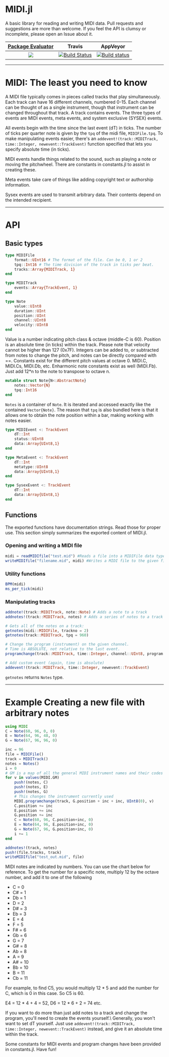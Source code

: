 # MIDI.jl

A basic library for reading and writing MIDI data. Pull requests and suggestions are more than welcome. If you feel the API is clumsy or incomplete, please open an Issue about it.

| [**Package Evaluator**](http://pkg.julialang.org/?pkg=DynamicalBilliards#DynamicalBilliards) | **Travis**     | **AppVeyor** |
|:-------------------:|:-----------------------:|:-----:|
|[![](http://pkg.julialang.org/badges/DynamicalBilliards_0.6.svg)](http://pkg.julialang.org/?pkg=MIDI) | [![Build Status](https://travis-ci.org/JoelHobson/MIDI.jl.svg?branch=master)](https://travis-ci.org/JoelHobson/MIDI.jl) | [![Build status](https://ci.appveyor.com/api/projects/status/1a0ufac7gwessevh/branch/master?svg=true)](https://ci.appveyor.com/project/JuliaDynamics/midi-jl/branch/master)

---

# MIDI: The least you need to know

A MIDI file typically comes in pieces called tracks that play simultaneously. Each track can have 16 different channels, numbered 0-15. Each channel can be thought of as a single instrument, though that instrument can be changed throughout that track. A track contains events. The three types of events are MIDI events, meta events, and system exclusive (SYSEX) events.

All events begin with the time since the last event (dT) in ticks. The number of ticks per quarter note is given by the `tpq` of the midi file, `MIDIFile.tpq`. To make manipulating events easier, there's an `addevent!(track::MIDITrack, time::Integer, newevent::TrackEvent)` function specified that lets you specify absolute time (in ticks).

MIDI events handle things related to the sound, such as playing a note or moving the pitchwheel. There are constants in constants.jl to assist in creating these.

Meta events take care of things like adding copyright text or authorship information.

Sysex events are used to transmit arbitrary data. Their contents depend on the intended recipient.

---

# API

## Basic types
```julia
type MIDIFile
    format::UInt16 # The format of the file. Can be 0, 1 or 2
    tpq::Int16 # The time division of the track in ticks per beat.
    tracks::Array{MIDITrack, 1}
end

type MIDITrack
    events::Array{TrackEvent, 1}
end
```

```julia
type Note
    value::UInt8
    duration::UInt
    position::UInt
    channel::UInt8
    velocity::UInt8
end
```
Value is a number indicating pitch class & octave (middle-C is 60). Position is an absolute time (in ticks) within the track. Please note that velocity cannot be higher than 127 (0x7F). Integers can be added to, or subtracted from notes to change the pitch, and notes can be directly compared with ==. Constants exist for the different pitch values at octave 0. MIDI.C, MIDI.Cs, MIDI.Db, etc. Enharmonic note constants exist as well (MIDI.Fb). Just add 12*n to the note to transpose to octave n.

```julia
mutable struct Note{N<:AbstractNote}
    notes::Vector{N}
    tpq::Int16
end
```
`Notes` is a container of `Note`. It is iterated and accessed exactly like
the contained `Vector{Note}`. The reason that `tpq` is also bundled here
is that it allows one to obtain the note position within a bar, making
working with notes easier.

```julia
type MIDIEvent <: TrackEvent
    dT::Int
    status::UInt8
    data::Array{UInt8,1}
end

type MetaEvent <: TrackEvent
    dT::Int
    metatype::UInt8
    data::Array{UInt8,1}
end

type SysexEvent <: TrackEvent
    dT::Int
    data::Array{UInt8,1}
end
```

## Functions
The exported functions have documentation strings. Read those for proper use. This
section simply summarizes the exported content of MIDI.jl.

### Opening and writing a MIDI file
```julia
midi = readMIDIfile("test.mid") #Reads a file into a MIDIFile data type
writeMIDIfile("filename.mid", midi) #Writes a MIDI file to the given filename
```

### Utility functions
```julia
BPM(midi)
ms_per_tick(midi)
```

### Manipulating tracks
```julia
addnote!(track::MIDITrack, note::Note) # Adds a note to a track
addnotes!(track::MIDITrack, notes) # Adds a series of notes to a track

# Gets all of the notes on a track:
getnotes(midi::MIDIFile, trackno = 2)
getnotes(track::MIDITrack, tpq = 960)

# Change the program (instrument) on the given channel.
# Time is ABSOLUTE, not relative to the last event.
programchange(track::MIDITrack, time::Integer, channel::UInt8, program::UInt8)

# Add custom event (again, time is absolute)
addevent!(track::MIDITrack, time::Integer, newevent::TrackEvent)
```
`getnotes` returns `Notes` type.

---

# Example Creating a new file with arbitrary notes

```julia
using MIDI
C = Note(60, 96, 0, 0)
E = Note(64, 96, 48, 0)
G = Note(67, 96, 96, 0)

inc = 96
file = MIDIFile()
track = MIDITrack()
notes = Notes()
i = 0
# GM is a map of all the general MIDI instrument names and their codes
for v in values(MIDI.GM)
    push!(notes, C)
    push!(notes, E)
    push!(notes, G)
    # This changes the instrument currently used
    MIDI.programchange(track, G.position + inc + inc, UInt8(0), v)
    C.position += inc
    E.position += inc
    G.position += inc
    C = Note(60, 96, C.position+inc, 0)
    E = Note(64, 96, E.position+inc, 0)
    G = Note(67, 96, G.position+inc, 0)
    i += 1
end

addnotes!(track, notes)
push!(file.tracks, track)
writeMIDIfile("test_out.mid", file)
```

MIDI notes are indicated by numbers. You can use the chart below for reference. To get the number for a specific note, multiply 12 by the
octave number, and add it to one of the following
- C  = 0
- C# = 1
- Db = 1
- D  = 2
- D# = 3
- Eb = 3
- E  = 4
- F  = 5
- F# = 6
- Gb = 6
- G  = 7
- G# = 8
- Ab = 8
- A  = 9
- A# = 10
- Bb = 10
- B  = 11
- Cb = 11

For example, to find C5, you would multiply 12 * 5 and add the number for C, which is 0 in this case. So C5 is 60.

E4 = 12 * 4 + 4 = 52, D6 = 12 * 6 + 2 = 74 etc.


If you want to do more than just add notes to a track and change the program, you'll need to create the events yourself.\\ Generally, you won't want to set dT yourself. Just use `addevent!(track::MIDITrack, time::Integer, newevent::TrackEvent)` instead, and give it an absolute time within the track.

Some constants for MIDI events and program changes have been provided in constants.jl. Have fun!
